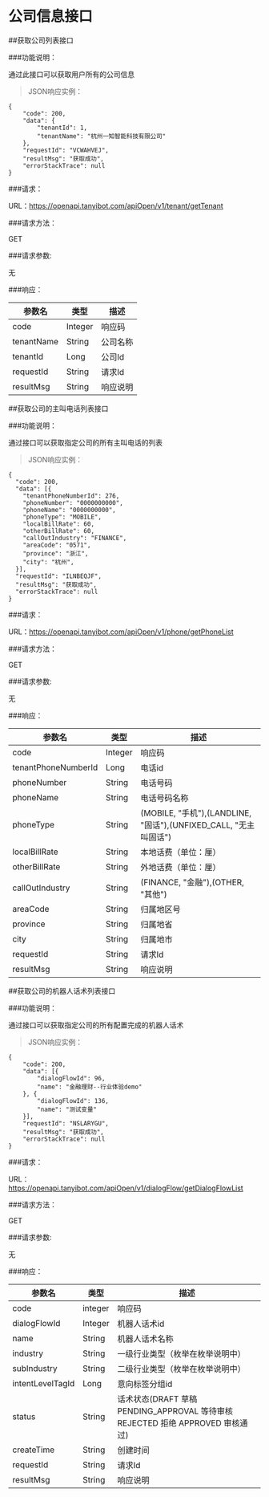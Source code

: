 # 公司信息接口

##获取公司列表接口

###功能说明：

通过此接口可以获取用户所有的公司信息

>JSON响应实例：

```
{
	"code": 200,
	"data": {
		"tenantId": 1,
		"tenantName": "杭州一知智能科技有限公司"
	},
	"requestId": "VCWAHVEJ",
	"resultMsg": "获取成功",
	"errorStackTrace": null
}

```

###请求：

URL：https://openapi.tanyibot.com/apiOpen/v1/tenant/getTenant

###请求方法：

GET


###请求参数:

无

###响应：

参数名 | 类型 | 描述 
--------- | ------- |------
 code|Integer | 响应码 |
 tenantName|String | 公司名称 |
 tenantId| Long | 公司Id |
 requestId| String | 请求Id |
 resultMsg| String | 响应说明 |

##获取公司的主叫电话列表接口

###功能说明：

通过接口可以获取指定公司的所有主叫电话的列表


>JSON响应实例：

```
{
  "code": 200,
  "data": [{
    "tenantPhoneNumberId": 276,
    "phoneNumber": "0000000000",
    "phoneName": "0000000000",
    "phoneType": "MOBILE",
    "localBillRate": 60,
    "otherBillRate": 60,
    "callOutIndustry": "FINANCE",
    "areaCode": "0571",
    "province": "浙江",
    "city": "杭州",
  }],
  "requestId": "ILNBEQJF",
  "resultMsg": "获取成功",
  "errorStackTrace": null
}

```

###请求：

URL：https://openapi.tanyibot.com/apiOpen/v1/phone/getPhoneList

###请求方法：

GET


###请求参数:

无

###响应：

参数名 | 类型 | 描述 
--------- | ------- |------
 code|Integer | 响应码 |
 tenantPhoneNumberId|Long | 电话id |
 phoneNumber| String | 电话号码 |
 phoneName| String | 电话号码名称 |
 phoneType| String | (MOBILE, "手机"),(LANDLINE, "固话"),(UNFIXED_CALL, "无主叫固话")|
 localBillRate| String | 本地话费（单位：厘）|
 otherBillRate| String | 外地话费（单位：厘）|
 callOutIndustry| String | (FINANCE, "金融"),(OTHER, "其他")|
 areaCode| String | 归属地区号|
 province| String | 归属地省|
 city| String | 归属地市|
 requestId| String | 请求Id |
 resultMsg| String | 响应说明 |

##获取公司的机器人话术列表接口

###功能说明：

通过接口可以获取指定公司的所有配置完成的机器人话术 

>JSON响应实例：

```
{
	"code": 200,
	"data": [{
		"dialogFlowId": 96,
		"name": "金融理财--行业体验demo"
	}, {
		"dialogFlowId": 136,
		"name": "测试变量"
	}],
	"requestId": "NSLARYGU",
	"resultMsg": "获取成功",
	"errorStackTrace": null
}

```

###请求：

URL：https://openapi.tanyibot.com/apiOpen/v1/dialogFlow/getDialogFlowList

###请求方法：

GET

###请求参数:

无

###响应：

参数名 | 类型 | 描述 
--------- | ------- |------
 code|integer | 响应码 |
 dialogFlowId|Integer | 机器人话术id |
 name| String | 机器人话术名称 |
 industry| String | 一级行业类型（枚举在枚举说明中） |
 subIndustry| String | 二级行业类型（枚举在枚举说明中） |
 intentLevelTagId | Long | 意向标签分组id |
 status | String | 话术状态(DRAFT 草稿 PENDING_APPROVAL 等待审核 REJECTED 拒绝 APPROVED 审核通过) |
 createTime | String | 创建时间 |
 requestId| String | 请求Id |
 resultMsg| String | 响应说明 |

